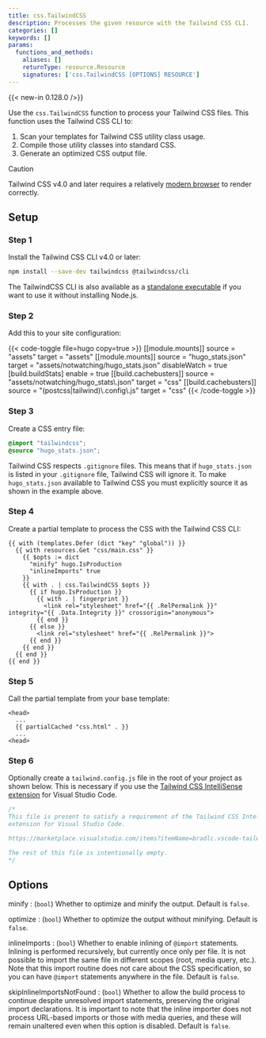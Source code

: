 ```yaml
---
title: css.TailwindCSS
description: Processes the given resource with the Tailwind CSS CLI.
categories: []
keywords: []
params:
  functions_and_methods:
    aliases: []
    returnType: resource.Resource
    signatures: ['css.TailwindCSS [OPTIONS] RESOURCE']
---
```


{{< new-in 0.128.0 />}}

Use the `css.TailwindCSS` function to process your Tailwind CSS files. This function uses the Tailwind CSS CLI to:

1. Scan your templates for Tailwind CSS utility class usage.
1. Compile those utility classes into standard CSS.
1. Generate an optimized CSS output file.

> [!caution]
> Tailwind CSS v4.0 and later requires a relatively [modern browser](https://tailwindcss.com/docs/compatibility#browser-support) to render correctly.

## Setup

### Step 1

Install the Tailwind CSS CLI v4.0 or later:

```sh
npm install --save-dev tailwindcss @tailwindcss/cli
```

The TailwindCSS CLI is also available as a [standalone executable] if you want to use it without installing Node.js.

[standalone executable]: https://github.com/tailwindlabs/tailwindcss/releases/latest

### Step 2

Add this to your site configuration:

{{< code-toggle file=hugo copy=true >}}
[[module.mounts]]
source = "assets"
target = "assets"
[[module.mounts]]
source = "hugo_stats.json"
target = "assets/notwatching/hugo_stats.json"
disableWatch = true
[build.buildStats]
enable = true
[[build.cachebusters]]
source = "assets/notwatching/hugo_stats\\.json"
target = "css"
[[build.cachebusters]]
source = "(postcss|tailwind)\\.config\\.js"
target = "css"
{{< /code-toggle >}}

### Step 3

Create a CSS entry file:

```css {file="assets/css/main.css" copy=true}
@import "tailwindcss";
@source "hugo_stats.json";
```

Tailwind CSS respects `.gitignore` files. This means that if `hugo_stats.json` is listed in your `.gitignore` file, Tailwind CSS will ignore it. To make `hugo_stats.json` available to Tailwind CSS you must explicitly source it as shown in the example above.

### Step 4

Create a partial template to process the CSS with the Tailwind CSS CLI:

```go-html-template {file="layouts/partials/css.html" copy=true}
{{ with (templates.Defer (dict "key" "global")) }}
  {{ with resources.Get "css/main.css" }}
    {{ $opts := dict
      "minify" hugo.IsProduction
      "inlineImports" true
    }}
    {{ with . | css.TailwindCSS $opts }}
      {{ if hugo.IsProduction }}
        {{ with . | fingerprint }}
          <link rel="stylesheet" href="{{ .RelPermalink }}" integrity="{{ .Data.Integrity }}" crossorigin="anonymous">
        {{ end }}
      {{ else }}
        <link rel="stylesheet" href="{{ .RelPermalink }}">
      {{ end }}
    {{ end }}
  {{ end }}
{{ end }}
```

### Step 5

Call the partial template from your base template:

```go-html-template {file="layouts/_default/baseof.html"}
<head>
  ...
  {{ partialCached "css.html" . }}
  ...
<head>
```

### Step 6

Optionally create a `tailwind.config.js` file in the root of your project as shown below. This is necessary if you use the [Tailwind CSS IntelliSense
extension] for Visual Studio Code.

[Tailwind CSS IntelliSense
extension]: https://marketplace.visualstudio.com/items?itemName=bradlc.vscode-tailwindcss

```js {file="tailwind.config.js" copy=true}
/*
This file is present to satisfy a requirement of the Tailwind CSS IntelliSense
extension for Visual Studio Code.

https://marketplace.visualstudio.com/items?itemName=bradlc.vscode-tailwindcss

The rest of this file is intentionally empty.
*/
```

## Options

minify
: (`bool`) Whether to optimize and minify the output. Default is `false`.

optimize
: (`bool`) Whether to optimize the output without minifying. Default is `false`.

inlineImports
: (`bool`) Whether to enable inlining of `@import` statements. Inlining is performed recursively, but currently once only per file. It is not possible to import the same file in different scopes (root, media query, etc.). Note that this import routine does not care about the CSS specification, so you can have `@import` statements anywhere in the file. Default is `false`.

skipInlineImportsNotFound
: (`bool`) Whether to allow the build process to continue despite unresolved import statements, preserving the original import declarations. It is important to note that the inline importer does not process URL-based imports or those with media queries, and these will remain unaltered even when this option is disabled. Default is `false`.
